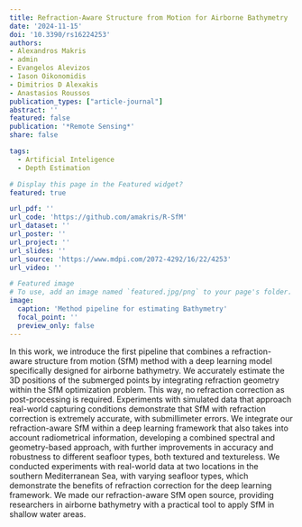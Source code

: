 ```yaml
---
title: Refraction-Aware Structure from Motion for Airborne Bathymetry
date: '2024-11-15'
doi: '10.3390/rs16224253'
authors:
- Alexandros Makris
- admin
- Evangelos Alevizos
- Iason Oikonomidis
- Dimitrios D Alexakis
- Anastasios Roussos
publication_types: ["article-journal"]
abstract: ''
featured: false
publication: '*Remote Sensing*'
share: false

tags:
  - Artificial Inteligence
  - Depth Estimation

# Display this page in the Featured widget?
featured: true

url_pdf: ''
url_code: 'https://github.com/amakris/R-SfM'
url_dataset: ''
url_poster: ''
url_project: ''
url_slides: ''
url_source: 'https://www.mdpi.com/2072-4292/16/22/4253'
url_video: ''

# Featured image
# To use, add an image named `featured.jpg/png` to your page's folder.
image:
  caption: 'Method pipeline for estimating Bathymetry'
  focal_point: ''
  preview_only: false
---
```


In this work, we introduce the first pipeline that combines a refraction-aware structure from motion (SfM) method with a deep learning model specifically designed for airborne bathymetry. We accurately estimate the 3D positions of the submerged points by integrating refraction geometry within the SfM optimization problem. This way, no refraction correction as post-processing is required. Experiments with simulated data that approach real-world capturing conditions demonstrate that SfM with refraction correction is extremely accurate, with submillimeter errors. We integrate our refraction-aware SfM within a deep learning framework that also takes into account radiometrical information, developing a combined spectral and geometry-based approach, with further improvements in accuracy and robustness to different seafloor types, both textured and textureless. We conducted experiments with real-world data at two locations in the southern Mediterranean Sea, with varying seafloor types, which demonstrate the benefits of refraction correction for the deep learning framework. We made our refraction-aware SfM open source, providing researchers in airborne bathymetry with a practical tool to apply SfM in shallow water areas.